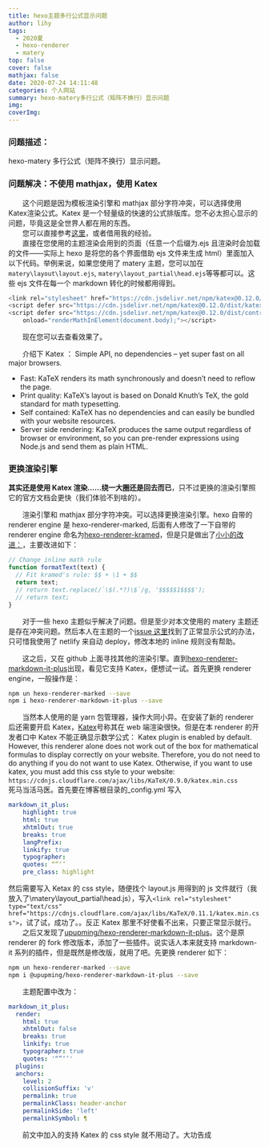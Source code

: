 ```yaml
---
title: hexo主题多行公式显示问题
author: lihy
tags:
  - 2020夏
  - hexo-renderer
  - matery
top: false
cover: false
mathjax: false
date: 2020-07-24 14:11:48
categories: 个人网站
summary: hexo-matery多行公式（矩阵不换行）显示问题
img:
coverImg:
---
```


### 问题描述：

hexo-matery 多行公式（矩阵不换行）显示问题。

### 问题解决：不使用 mathjax，使用 Katex

&emsp;&emsp;这个问题是因为模板渲染引擎和 mathjax 部分字符冲突，可以选择使用 Katex渲染公式。Katex 是一个轻量级的快速的公式排版库。您不必太担心显示的问题，毕竟这是全世界人都在用的东西。  
&emsp;&emsp;您可以直接参考[这里](https://katex.org/docs/autorender.html)，或者借用我的经验。  
&emsp;&emsp;直接在您使用的主题渲染会用到的页面（任意一个后缀为.ejs 且渲染时会加载的文件——实际上 hexo 是将您的各个界面借助 ejs 文件来生成 html）里面加入以下代码。举例来说，如果您使用了 matery 主题，您可以加在`matery\layout\layout.ejs`, `matery\layout_partial\head.ejs`等等都可以。这些 ejs 文件在每一个 markdown 转化的时候都用得到。

```javascript
<link rel="stylesheet" href="https://cdn.jsdelivr.net/npm/katex@0.12.0/dist/katex.min.css" integrity="sha384-AfEj0r4/OFrOo5t7NnNe46zW/tFgW6x/bCJG8FqQCEo3+Aro6EYUG4+cU+KJWu/X" crossorigin="anonymous">
<script defer src="https://cdn.jsdelivr.net/npm/katex@0.12.0/dist/katex.min.js" integrity="sha384-g7c+Jr9ZivxKLnZTDUhnkOnsh30B4H0rpLUpJ4jAIKs4fnJI+sEnkvrMWph2EDg4" crossorigin="anonymous"></script>
<script defer src="https://cdn.jsdelivr.net/npm/katex@0.12.0/dist/contrib/auto-render.min.js" integrity="sha384-mll67QQFJfxn0IYznZYonOWZ644AWYC+Pt2cHqMaRhXVrursRwvLnLaebdGIlYNa" crossorigin="anonymous"
    onload="renderMathInElement(document.body);"></script>
```

&emsp;&emsp;现在您可以去查看效果了。

&emsp;&emsp;介绍下 Katex ：
Simple API, no dependencies – yet super fast on all major browsers.

- Fast: KaTeX renders its math synchronously and doesn’t need to reflow the page.
- Print quality: KaTeX’s layout is based on Donald Knuth’s TeX, the gold standard for math typesetting.
- Self contained: KaTeX has no dependencies and can easily be bundled with your website resources.
- Server side rendering: KaTeX produces the same output regardless of browser or environment, so you can pre-render expressions using Node.js and send them as plain HTML.

### 更换渲染引擎

**其实还是使用 Katex 渲染……绕一大圈还是回去而已**，只不过更换的渲染引擎照它的官方文档会更快（我们体验不到啥的）。

&emsp;&emsp;渲染引擎和 mathjax 部分字符冲突。可以选择更换渲染引擎。hexo 自带的 renderer engine 是 hexo-renderer-marked, 后面有人修改了一下自带的 renderer engine 命名为[hexo-renderer-kramed](https://www.npmjs.com/package/@neilsustc/markdown-it-katex)，但是只是做出了[小小的改进：](https://github.com/hsfzxjy/hexo-renderer-kramed/blob/master/lib/renderer.js)，主要改进如下：

```javascript
// Change inline math rule
function formatText(text) {
  // Fit kramed's rule: $$ + \1 + $$
  return text;
  // return text.replace(/`\$(.*?)\$`/g, '$$$$$1$$$$');
  // return text;
}
```

&emsp;&emsp;对于一些 hexo 主题似乎解决了问题。但是至少对本文使用的 matery 主题还是存在冲突问题。然后本人在主题的一个[issue 这里](https://github.com/blinkfox/hexo-theme-matery/issues/119)找到了正常显示公式的办法，只可惜我使用了 netlify 来自动 deploy，修改本地的 inline 规则没有帮助。

&emsp;&emsp;这之后，又在 github 上面寻找其他的渲染引擎。直到[hexo-renderer-markdown-it-plus](https://github.com/CHENXCHEN/hexo-renderer-markdown-it-plus)出现，看见它支持 Katex，便想试一试。首先更换 renderer engine，一般操作是：

```bash
npm un hexo-renderer-marked --save
npm i hexo-renderer-markdown-it-plus --save
```

&emsp;&emsp;当然本人使用的是 yarn 包管理器，操作大同小异。在安装了新的 renderer 后还需要开启 Katex，[Katex](https://katex.org/docs/autorender.html)号称其在 web 端渲染很快。但是在本 renderer 的开发者口中 Katex 不能正确显示数学公式：
Katex plugin is enabled by default. However, this renderer alone does not work out of the box for mathematical formulas to display correctly on your website. Therefore, you do not need to do anything if you do not want to use Katex. Otherwise, if you want to use katex, you must add this css style to your website:
`https://cdnjs.cloudflare.com/ajax/libs/KaTeX/0.9.0/katex.min.css`
&emsp;&emsp;死马当活马医。首先要在博客根目录的\_config.yml 写入

```_config.yml
markdown_it_plus:
    highlight: true
    html: true
    xhtmlOut: true
    breaks: true
    langPrefix:
    linkify: true
    typographer:
    quotes: “”‘’
    pre_class: highlight
```

然后需要写入 Ketax 的 css style，随便找个 layout.js 用得到的 js 文件就行（我放入了\matery\layout_partial\head.js），写入`<link rel="stylesheet" type="text/css" href="https://cdnjs.cloudflare.com/ajax/libs/KaTeX/0.11.1/katex.min.css">`，试了试，成功了。。反正 Katex 那里不好使看不出来，只要正常显示就行。
&emsp;&emsp;之后又发现了[upupming/hexo-renderer-markdown-it-plus](https://github.com/upupming/hexo-renderer-markdown-it-plus#readme)。这个是原 renderer 的 fork 修改版本，添加了一些插件。说实话人本来就支持 markdown-it 系列的插件，但是既然是修改版，就用了吧。先更换 renderer 如下：

```bash
npm un hexo-renderer-marked --save
npm i @upupming/hexo-renderer-markdown-it-plus --save
```

&emsp;&emsp;主题配置中改为：

```_config.yml
markdown_it_plus:
  render:
    html: true
    xhtmlOut: false
    breaks: true
    linkify: true
    typographer: true
    quotes: '“”‘’'
  plugins:
  anchors:
    level: 2
    collisionSuffix: 'v'
    permalink: true
    permalinkClass: header-anchor
    permalinkSide: 'left'
    permalinkSymbol: ¶
```

&emsp;&emsp;前文中加入的支持 Katex 的 css style 就不用动了。大功告成
